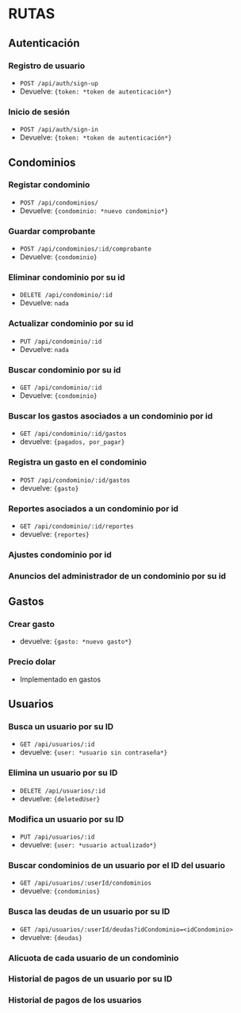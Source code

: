 # RUTAS

## Autenticación

### Registro de usuario
* `POST /api/auth/sign-up`
* Devuelve: `{token: *token de autenticación*}`

### Inicio de sesión
* `POST /api/auth/sign-in`
* Devuelve: `{token: *token de autenticación*}`

## Condominios

### Registar condominio
* `POST /api/condominios/`
* Devuelve: `{condominio: *nuevo condominio*}`

### Guardar comprobante
* `POST /api/condominios/:id/comprobante`
* Devuelve: `{condominio}`

### Eliminar condominio por su id
* `DELETE /api/condominio/:id`
* Devuelve: `nada`

### Actualizar condominio por su id
* `PUT /api/condominio/:id`
* Devuelve: `nada`

### Buscar condominio por su id
* `GET /api/condominio/:id`
* Devuelve: `{condominio}`

### Buscar los gastos asociados a un condominio por id
* `GET /api/condominio/:id/gastos`
* devuelve: `{pagados, por_pagar}`

### Registra un gasto en el condominio
* `POST /api/condominio/:id/gastos`
* devuelve: `{gasto}`

### Reportes asociados a un condominio por id
* `GET /api/condominio/:id/reportes`
* devuelve: `{reportes}`

### Ajustes condominio por id

### Anuncios del administrador de un condominio por su id

## Gastos

### Crear gasto
* devuelve: `{gasto: *nuevo gasto*}`

### Precio dolar
* Implementado en gastos

## Usuarios

### Busca un usuario por su ID
* `GET /api/usuarios/:id`
* devuelve: `{user: *usuario sin contraseña*}`

### Elimina un usuario por su ID
* `DELETE /api/usuarios/:id`
* devuelve: `{deletedUser}`

### Modifica un usuario por su ID
* `PUT /api/usuarios/:id`
* devuelve: `{user: *usuario actualizado*}`

### Buscar condominios de un usuario por el ID del usuario
* `GET /api/usuarios/:userId/condominios`
* devuelve: `{condominios}`

### Busca las deudas de un usuario por su ID
* `GET /api/usuarios/:userId/deudas?idCondominio=<idCondominio>`
* devuelve: `{deudas}`

### Alicuota de cada usuario de un condominio

### Historial de pagos de un usuario por su ID

### Historial de pagos de los usuarios
